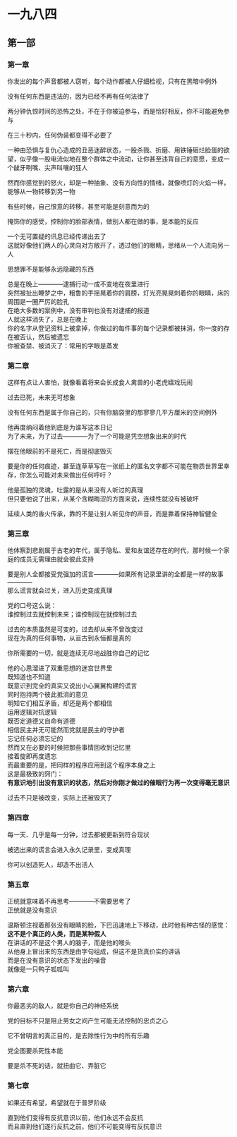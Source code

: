 # 一九八四

## 第一部

### 第一章

你发出的每个声音都被人窃听，每个动作都被人仔细检视，只有在黑暗中例外

没有任何东西是违法的，因为已经不再有任何法律了

两分钟仇恨时间的恐怖之处，不在于你被迫参与，而是恰好相反，你不可能避免参与

在三十秒内，任何伪装都变得不必要了

一种由恐惧与复仇心造成的丑恶迷醉状态，一股杀戮、折磨、用铁锤砸烂脸蛋的欲望，似乎像一股电流似地在整个群体之中流动，让你甚至违背自己的意愿，变成一个龇牙咧嘴、尖声叫嚷的狂人

然而你感觉到的怒火，却是一种抽象、没有方向性的情绪，就像喷灯的火焰一样，能够从一物转移到另一物

有些时候，自己恨意的转移，甚至可能是刻意而为的

掩饰你的感受，控制你的脸部表情，做别人都在做的事，是本能的反应

一个无可置疑的讯息已经传递出去了  
这就好像他们两人的心灵向对方敞开了，透过他们的眼睛，思绪从一个人流向另一人

思想罪不是能够永远隐藏的东西

总是在晚上————逮捕行动一成不变地在夜里进行  
突然被扯出睡梦之中，粗鲁的手摇晃着你的肩膀，灯光亮晃晃刺着你的眼睛，床的周围是一圈严厉的脸孔  
在绝大多数的案例中，没有审判也没有对逮捕的报道  
人就这样消失了，总是在晚上  
你的名字从登记资料上被拿掉，你做过的每件事的每个记录都被抹消，你一度的存在被否认，然后被遗忘  
你被查禁、被消灭了：常用的字眼是蒸发

### 第二章

这样有点让人害怕，就像看着将来会长成食人禽兽的小老虎嬉戏玩闹

过去已死，未来无可想象

没有任何东西是属于你自己的，只有你脑袋里的那寥寥几平方厘米的空间例外

他再度纳闷着他到底是为谁写这本日记  
为了未来，为了过去————为了一个可能是凭空想象出来的时代

摆在他眼前的不是死亡，而是彻底毁灭

要是你的任何痕迹，甚至连草草写在一张纸上的匿名文字都不可能在物质世界里幸存，你怎么可能对未来做出任何呼吁？

他是孤独的灵魂，吐露的是从来没有人听过的真理  
但只要他说了出来，从某个含糊晦涩的方面来说，连续性就没有被破坏

延续人类的香火传承，靠的不是让别人听见你的声音，而是靠着保持神智健全

### 第三章

他体察到悲剧属于古老的年代，属于隐私、爱和友谊还存在的时代，那时候一个家庭的成员无需理由就会彼此支持

要是别人全都接受党强加的谎言————如果所有记录里讲的全都是一样的故事————  
那么谎言就会过关，进入历史变成真理

党的口号这么说：  
谁控制过去就控制未来；谁控制现在就控制过去

过去的本质虽然是可变的，过去却从来不曾改变过  
现在为真的任何事物，从亘古到永恒都是真的

你所需要的一切，就是连续无尽地战胜你自己的记忆

他的心思溜进了双重思想的迷宫世界里  
既知道也不知道  
既意识到完全的真实又说出小心翼翼构建的谎言  
同时抱持两个彼此抵消的意见  
明知它们相互矛盾，却还是两个都相信  
运用逻辑对抗逻辑  
既否定道德又自命有道德  
相信民主并无可能然而党就是民主的守护者  
忘记任何必须忘记的  
然而又在必要的时候把那些事情回收到记忆里  
接着旋即再度遗忘  
而最重要的是，把同样的程序应用到这个程序本身之上  
这是最极致的窍门：  
**有意识地引出没有意识的状态，然后对你刚才做过的催眠行为再一次变得毫无意识**

过去不只是被改变，实际上还被毁灭了

### 第四章

每一天、几乎是每一分钟，过去都被更新到符合现状

被选出来的谎言会进入永久记录里，变成真理

你可以创造死人，却造不出活人

### 第五章

正统就意味着不再思考————不需要思考了  
正统就是没有意识

温斯顿注视着那张没有眼睛的脸，下巴迅速地上下移动，此时他有种古怪的感觉：  
**这不是个真正的人类，而是某种假人**  
在讲话的不是这个男人的脑子，而是他的喉头  
从他身上冒出来的东西是由字句组成，但这不是货真价实的讲话  
而是在没有意识的状态下发出的噪音  
就像是一只鸭子呱呱叫

### 第六章

你最恶劣的敌人，就是你自己的神经系统

党的目标不只是阻止男女之间产生可能无法控制的忠贞之心

它不曾明言的真正目的，是去除性行为中的所有乐趣

党企图要杀死性本能

要是杀不死的话，就扭曲它、弄脏它

### 第七章

如果还有希望，希望就在于普罗阶级

直到他们变得有反抗意识以前，他们永远不会反抗  
而且直到他们遂行反抗之前，他们不可能变得有反抗意识


























